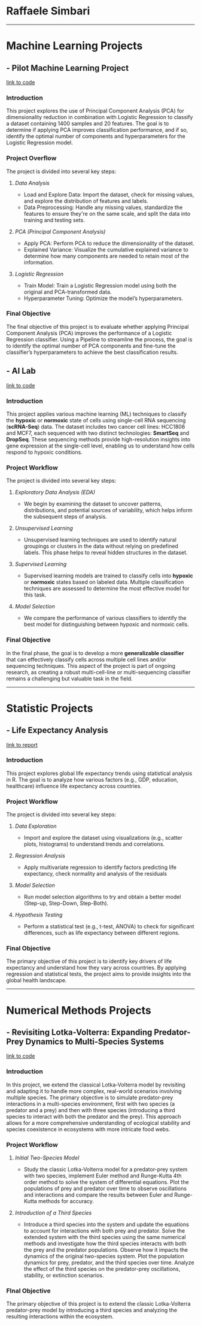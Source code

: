 # Raffaele Simbari
---

# **Machine Learning Projects**

## - **Pilot Machine Learning Project**
[link to code](file:///Users/raffaelesimbari/Desktop/M.L./Individual%20project/mldata_0003185670/ML_Individual_Project.html)

### Introduction
This project explores the use of Principal Component Analysis (PCA) for dimensionality reduction in combination with Logistic Regression to classify a dataset containing 1400 samples and 20 features. The goal is to determine if applying PCA improves classification performance, and if so, identify the optimal number of components and hyperparameters for the Logistic Regression model.

### Project Overflow
The project is divided into several key steps:

1. *Data Analysis*
   - Load and Explore Data: Import the dataset, check for missing values, and explore the distribution of features and labels.
   - Data Preprocessing: Handle any missing values, standardize the features to ensure they're on the same scale, and split the data into training and testing sets.
     
2. *PCA (Principal Component Analysis)*
   - Apply PCA: Perform PCA to reduce the dimensionality of the dataset.
   - Explained Variance: Visualize the cumulative explained variance to determine how many components are needed to retain most of the information.

3. *Logistic Regression*
   - Train Model: Train a Logistic Regression model using both the original and PCA-transformed data.
   - Hyperparameter Tuning: Optimize the model’s hyperparameters.

### Final Objective
The final objective of this project is to evaluate whether applying Principal Component Analysis (PCA) improves the performance of a Logistic Regression classifier. Using a Pipeline to streamline the process, the goal is to identify the optimal number of PCA components and fine-tune the classifier’s hyperparameters to achieve the best classification results.
   
## - **AI Lab** 
[link to code](file:///Users/raffaelesimbari/Desktop/AI%20LAB/AILAB/AI_LAB/main_AILab.html)

### Introduction
This project applies various machine learning (ML) techniques to classify the **hypoxic** or **normoxic** state of cells using single-cell RNA sequencing (**scRNA-Seq**) data. The dataset includes two cancer cell lines: HCC1806 and MCF7, each sequenced with two distinct technologies: **SmartSeq** and **DropSeq**. These sequencing methods provide high-resolution insights into gene expression at the single-cell level, enabling us to understand how cells respond to hypoxic conditions.

### Project Workflow
The project is divided into several key steps:

1. *Exploratory Data Analysis (EDA)*
   - We begin by examining the dataset to uncover patterns, distributions, and potential sources of variability, which helps inform the subsequent steps of analysis.

2. *Unsupervised Learning*
   - Unsupervised learning techniques are used to identify natural groupings or clusters in the data without relying on predefined labels. This phase helps to reveal hidden structures in the dataset.

3. *Supervised Learning*
   - Supervised learning models are trained to classify cells into **hypoxic** or **normoxic** states based on labeled data. Multiple classification techniques are assessed to determine the most effective model for this task.

4. *Model Selection*
   - We compare the performance of various classifiers to identify the best model for distinguishing between hypoxic and normoxic cells.

### Final Objective
In the final phase, the goal is to develop a more **generalizable classifier** that can effectively classify cells across multiple cell lines and/or sequencing techniques. This aspect of the project is part of ongoing research, as creating a robust multi-cell-line or multi-sequencing classifier remains a challenging but valuable task in the field.

---

# **Statistic Projects**

## - **Life Expectancy Analysis** 
[link to report](file:///Users/raffaelesimbari/Desktop/Analyzing_Life_Expectancy.pdf)

### Introduction
This project explores global life expectancy trends using statistical analysis in R. The goal is to analyze how various factors (e.g., GDP, education, healthcare) influence life expectancy across countries.

### Project Workflow
The project is divided into several key steps:

1. *Data Exploration*
   - Import and explore the dataset using visualizations (e.g., scatter plots, histograms) to understand trends and correlations.

2. *Regression Analysis*
   - Apply multivariate regression to identify factors predicting life expectancy, check normality and analysis of the residuals

3. *Model Selection*
   - Run model selection algorithms to try and obtain a better model (Step-up, Step-Down, Step-Both).

4. *Hypothesis Testing*
   - Perform a statistical test (e.g., t-test, ANOVA) to check for significant differences, such as life expectancy between different regions.

### Final Objective
The primary objective of this project is to identify key drivers of life expectancy and understand how they vary across countries. By applying regression and statistical tests, the project aims to provide insights into the global health landscape.

---

# **Numerical Methods Projects** 

## - **Revisiting Lotka-Volterra: Expanding Predator-Prey Dynamics to Multi-Species Systems** 
[link to code](file:///Users/raffaelesimbari/Desktop/Numerical%20methods/Project/Project.html)

### Introduction
In this project, we extend the classical Lotka-Volterra model by revisiting and adapting it to handle more complex, real-world scenarios involving multiple species. The primary objective is to simulate predator-prey interactions in a multi-species environment, first with two species (a predator and a prey) and then with three species (introducing a third species to interact with both the predator and the prey). This approach allows for a more comprehensive understanding of ecological stability and species coexistence in ecosystems with more intricate food webs.

### Project Workflow
1. *Initial Two-Species Model*
   - Study the classic Lotka-Volterra model for a predator-prey system with two species, implement Euler method and Runge-Kutta 4th order method to solve the system of differential equations. Plot the populations of prey and predator over time to observe oscillations and interactions and compare the results between Euler and Runge-Kutta methods for accuracy.

2. *Introduction of a Third Species*
   - Introduce a third species into the system and update the equations to account for interactions with both prey and predator.
Solve the extended system with the third species using the same numerical methods and investigate how the third species interacts with both the prey and the predator populations.
Observe how it impacts the dynamics of the original two-species system. Plot the population dynamics for prey, predator, and the third species over time.
Analyze the effect of the third species on the predator-prey oscillations, stability, or extinction scenarios.

### FInal Objective
The primary objective of this project is to extend the classic Lotka-Volterra predator-prey model by introducing a third species and analyzing the resulting interactions within the ecosystem.










  
  
